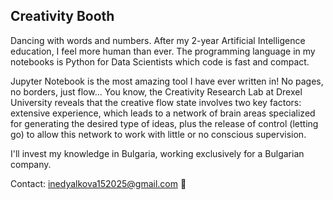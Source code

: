 ## Creativity Booth
Dancing with words and numbers. After my 2-year Artificial Intelligence education, I feel more human than ever. The programming language in my notebooks is Python for Data Scientists which code is fast and compact. 

Jupyter Notebook is the most amazing tool I have ever written in! No pages, no borders, just flow... You know, the Creativity Research Lab at Drexel University reveals that the creative flow state involves two key factors: extensive experience, which leads to a network of brain areas specialized for generating the desired type of ideas, plus the release of control (letting go) to allow this network to work with little or no conscious supervision.

I'll invest my knowledge in Bulgaria, working exclusively for a Bulgarian company.

Contact: inedyalkova152025@gmail.com 📨
